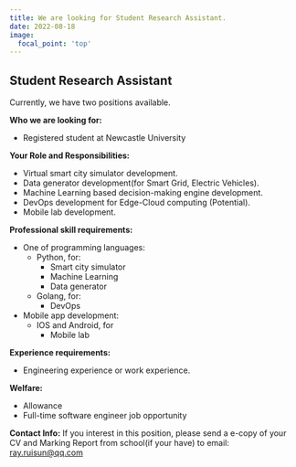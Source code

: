 ```yaml
---
title: We are looking for Student Research Assistant.
date: 2022-08-18
image:
  focal_point: 'top'
---
```


## Student Research Assistant

Currently, we have two positions available.

**Who we are looking for:**
- Registered student at Newcastle University

**Your Role and Responsibilities:**
- Virtual smart city simulator development.
- Data generator development(for Smart Grid, Electric Vehicles).
- Machine Learning based decision-making engine development.
- DevOps development for Edge-Cloud computing (Potential).
- Mobile lab development.

**Professional skill requirements:**
- One of programming languages: 
  - Python, for:
    - Smart city simulator
    - Machine Learning
    - Data generator
  - Golang, for:
    - DevOps
- Mobile app development:
  - IOS and Android, for
    - Mobile lab

**Experience requirements:**
- Engineering experience or work experience.

**Welfare:**
- Allowance
- Full-time software engineer job opportunity

**Contact Info:**
If you interest in this position, please send a e-copy of your CV and Marking Report from school(if your have) 
to email: ray.ruisun@qq.com
